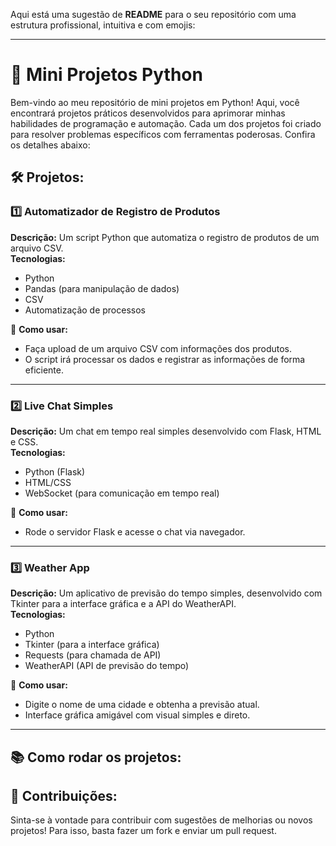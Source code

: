 Aqui está uma sugestão de **README** para o seu repositório com uma estrutura profissional, intuitiva e com emojis:

---

# 🚀 Mini Projetos Python

Bem-vindo ao meu repositório de mini projetos em Python! Aqui, você encontrará projetos práticos desenvolvidos para aprimorar minhas habilidades de programação e automação. Cada um dos projetos foi criado para resolver problemas específicos com ferramentas poderosas. Confira os detalhes abaixo:

## 🛠 Projetos:

### 1️⃣ **Automatizador de Registro de Produtos**  
**Descrição:** Um script Python que automatiza o registro de produtos de um arquivo CSV.  
**Tecnologias:**  
- Python
- Pandas (para manipulação de dados)
- CSV
- Automatização de processos

🔗 **Como usar:**  
- Faça upload de um arquivo CSV com informações dos produtos.
- O script irá processar os dados e registrar as informações de forma eficiente.

---

### 2️⃣ **Live Chat Simples**  
**Descrição:** Um chat em tempo real simples desenvolvido com Flask, HTML e CSS.  
**Tecnologias:**  
- Python (Flask)
- HTML/CSS
- WebSocket (para comunicação em tempo real)

🔗 **Como usar:**  
- Rode o servidor Flask e acesse o chat via navegador.
---

### 3️⃣ **Weather App**  
**Descrição:** Um aplicativo de previsão do tempo simples, desenvolvido com Tkinter para a interface gráfica e a API do WeatherAPI.  
**Tecnologias:**  
- Python
- Tkinter (para a interface gráfica)
- Requests (para chamada de API)
- WeatherAPI (API de previsão do tempo)

🔗 **Como usar:**  
- Digite o nome de uma cidade e obtenha a previsão atual.
- Interface gráfica amigável com visual simples e direto.

---

## 📚 Como rodar os projetos:


## 💬 Contribuições:

Sinta-se à vontade para contribuir com sugestões de melhorias ou novos projetos! Para isso, basta fazer um fork e enviar um pull request.

